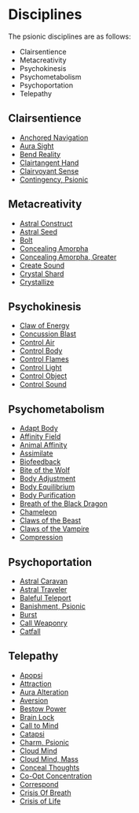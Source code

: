 # Disciplines

The psionic disciplines are as follows:

- Clairsentience
- Metacreativity
- Psychokinesis
- Psychometabolism
- Psychoportation
- Telepathy

## Clairsentience

- [Anchored Navigation](/Psionics/A/AnchoredNavigation.md)
- [Aura Sight](/Psionics/A/AuraSight.md)
- [Bend Reality](/Psionics/B/BendReality.md)
- [Clairtangent Hand](/Psionics/C/ClairtangentHand.md)
- [Clairvoyant Sense](/Psionics/C/ClairvoyantSense)
- [Contingency, Psionic](/Psionics/C/ContingencyPsionic.md)

## Metacreativity

- [Astral Construct](/Psionics/A/AstralConstruct.md)
- [Astral Seed](/Psionics/A/AstralSeed.md)
- [Bolt](/Psionics/B/Bolt.md)
- [Concealing Amorpha](/Psionics/C/ConcealingAmorpha.md)
- [Concealing Amorpha, Greater](/Psionics/C/ConcealingAmorphaGreater.md)
- [Create Sound](/Psionics/C/CreateSound.md)
- [Crystal Shard](/Psionics/C/CrystalShard.md)
- [Crystallize](/Psionics/C/Crystallize.md)

## Psychokinesis

- [Claw of Energy](/Psionics/C/ClawOfEnergy.md)
- [Concussion Blast](/Psionics/C/ConcussionBlast.md)
- [Control Air](/Psionics/C/ControlAir.md)
- [Control Body](/Psionics/C/ControlBody.md)
- [Control Flames](/Psionics/C/ControlFlames.md)
- [Control Light](/Psionics/C/ControlLight.md)
- [Control Object](/Psionics/C/ControlObject.md)
- [Control Sound](/Psionics/C/ControlSound.md)

## Psychometabolism

- [Adapt Body](/Psionics/A/AdaptBody.md)
- [Affinity Field](/Psionics/A/AffinityField.md)
- [Animal Affinity](/Psionics/A/AnimalAffinity.md)
- [Assimilate](/Psionics/A/Assimilate.md)
- [Biofeedback](/Psionics/B/Biofeedback.md)
- [Bite of the Wolf](/Psionics/B/BiteOfTheWolf.md)
- [Body Adjustment](/Psionics/B/BodyAdjustment.md)
- [Body Equilibrium](/Psionics/B/BodyEquilibrium.md)
- [Body Purification](/Psionics/B/BodyPurification.md)
- [Breath of the Black Dragon](/Psionics/B/BreathOfTheBlackDragon.md)
- [Chameleon](/Psionics/C/Chameleon.md)
- [Claws of the Beast](/Psionics/C/ClawsOfTheBeast)
- [Claws of the Vampire](/Psionics/C/ClawsOfTheVampire.md)
- [Compression](/Psionics/C/Compression.md)

## Psychoportation

- [Astral Caravan](/Psionics/A/AstralCaravan.md)
- [Astral Traveler](/Psionics/A/AstralTraveler.md)
- [Baleful Teleport](/Psionics/B/BalefulTeleport.md)
- [Banishment, Psionic](/Psionics/B/BanishmentPsionic.md)
- [Burst](/Psionics/B/Burst.md)
- [Call Weaponry](/Psionics/C/CallWeaponry.md)
- [Catfall](/Psionics/C/Catfall.md)

## Telepathy

- [Apopsi](/Psionics/A/Apopsi.md)
- [Attraction](/Psionics/A/Attraction.md)
- [Aura Alteration](/Psionics/A/AuralAlteration.md)
- [Aversion](/Psionics/A/Aversion.md)
- [Bestow Power](/Psionics/B/BestowPower.md)
- [Brain Lock](/Psionics/B/BrainLock.md)
- [Call to Mind](/Psionics/C/CallToMind.md)
- [Catapsi](/Psionics/C/Catapsi.md)
- [Charm, Psionic](/Psionics/C/CharmPsionic.md)
- [Cloud Mind](/Psionics/C/CloudMind.md)
- [Cloud Mind, Mass](/Psionics/C/CloudMindMass.md)
- [Conceal Thoughts](/Psionics/C/ConcealThoughts.md)
- [Co-Opt Concentration](/Psionics/C/CoOptConcentration.md)
- [Correspond](/Psionics/C/Correspond.md)
- [Crisis Of Breath](/Psionics/C/CrisisOfBreath.md)
- [Crisis of Life](/Psionics/C/CrisisOfLife.md)
